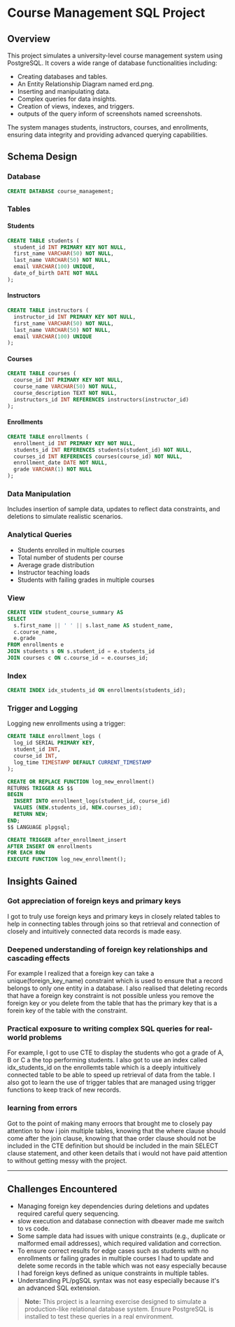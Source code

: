 # Course Management SQL Project

## Overview

This project simulates a university-level course management system using PostgreSQL. It covers a wide range of database functionalities including:

* Creating databases and tables.
* An Entity Relationship Diagram named erd.png.
* Inserting and manipulating data.
* Complex queries for data insights.
* Creation of views, indexes, and triggers.
* outputs of the query inform of screenshots named screenshots.

The system manages students, instructors, courses, and enrollments, ensuring data integrity and providing advanced querying capabilities.

## Schema Design

### Database

```sql
CREATE DATABASE course_management;
```

### Tables

#### Students

```sql
CREATE TABLE students (
  student_id INT PRIMARY KEY NOT NULL,
  first_name VARCHAR(50) NOT NULL,
  last_name VARCHAR(50) NOT NULL,
  email VARCHAR(100) UNIQUE,
  date_of_birth DATE NOT NULL
);
```

#### Instructors

```sql
CREATE TABLE instructors (
  instructor_id INT PRIMARY KEY NOT NULL,
  first_name VARCHAR(50) NOT NULL,
  last_name VARCHAR(50) NOT NULL,
  email VARCHAR(100) UNIQUE
);
```

#### Courses

```sql
CREATE TABLE courses (
  course_id INT PRIMARY KEY NOT NULL,
  course_name VARCHAR(50) NOT NULL,
  course_description TEXT NOT NULL,
  instructors_id INT REFERENCES instructors(instructor_id)
);
```

#### Enrollments

```sql
CREATE TABLE enrollments (
  enrollment_id INT PRIMARY KEY NOT NULL,
  students_id INT REFERENCES students(student_id) NOT NULL,
  courses_id INT REFERENCES courses(course_id) NOT NULL,
  enrollment_date DATE NOT NULL,
  grade VARCHAR(1) NOT NULL
);
```

### Data Manipulation

Includes insertion of sample data, updates to reflect data constraints, and deletions to simulate realistic scenarios.

### Analytical Queries

* Students enrolled in multiple courses
* Total number of students per course
* Average grade distribution
* Instructor teaching loads
* Students with failing grades in multiple courses

### View

```sql
CREATE VIEW student_course_summary AS
SELECT
  s.first_name || ' ' || s.last_name AS student_name,
  c.course_name,
  e.grade
FROM enrollments e
JOIN students s ON s.student_id = e.students_id
JOIN courses c ON c.course_id = e.courses_id;
```

### Index

```sql
CREATE INDEX idx_students_id ON enrollments(students_id);
```

### Trigger and Logging

Logging new enrollments using a trigger:

```sql
CREATE TABLE enrollment_logs (
  log_id SERIAL PRIMARY KEY,
  student_id INT,
  course_id INT,
  log_time TIMESTAMP DEFAULT CURRENT_TIMESTAMP
);

CREATE OR REPLACE FUNCTION log_new_enrollment()
RETURNS TRIGGER AS $$
BEGIN
  INSERT INTO enrollment_logs(student_id, course_id)
  VALUES (NEW.students_id, NEW.courses_id);
  RETURN NEW;
END;
$$ LANGUAGE plpgsql;

CREATE TRIGGER after_enrollment_insert
AFTER INSERT ON enrollments
FOR EACH ROW
EXECUTE FUNCTION log_new_enrollment();
```

## Insights Gained

### Got appreciation of foreign keys and primary keys
I got to truly use foreign keys and primary keys in closely related tables to help in connecting tables through joins so that retrieval and connection of closely and intuitively connected data records is made easy.
### Deepened understanding of foreign key relationships and cascading effects
For example I realized that a foreign key can take a unique(foreign_key_name) constraint which is used to ensure that a record belongs to only one entity in a database.
I also realised that deleting records that have a foreign key constraint is not possible unless you remove the foreign key or you delete from the table that has the primary key that is a forein key of the table with the constraint.
### Practical exposure to writing complex SQL queries for real-world problems
For example, I got to use CTE to display the students who got a grade of A, B or C a the top performing students.
I also got to  use an index called idx_students_id on the enrollemts table which is a deeply intuitively connected table to be able to speed up retrieval of data from the table.
I also got to learn the use of trigger tables that are managed using trigger functions to keep track of new records.

### learning from errors
Got to the point of making many erroors that brought me to closely pay attention to how i join multiple tables, knowing that the where clause should come after the join clause, knowing that thae order clause should not be included in the CTE definition but should be included in the main SELECT clause statement, and other keen details that i would not have paid attention to without getting messy with the project.



---


## Challenges Encountered

- Managing foreign key dependencies during deletions and updates required careful query sequencing.
- slow execution and database connection with dbeaver made me switch to vs code.
- Some sample data had issues with unique constraints (e.g., duplicate or malformed email addresses), which required validation and correction.
- To ensure correct results for edge cases such as students with no enrollments or failing grades in multiple courses I had to update and delete some records in the table which was not easy especially because I had foreign keys defined as unique constraints in multiple tables.
- Understanding PL/pgSQL syntax was not easy especially because it's an advanced SQL extension.


> **Note:** This project is a learning exercise designed to simulate a production-like relational database system. Ensure PostgreSQL is installed to test these queries in a real environment.
